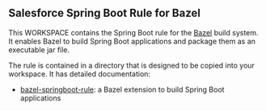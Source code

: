## Salesforce Spring Boot Rule for Bazel

This WORKSPACE contains the Spring Boot rule for the [Bazel](https://bazel.build/) build system.
It enables Bazel to build Spring Boot applications and package them as an executable jar file.

The rule is contained in a directory that is designed to be copied into your workspace.
It has detailed documentation:
- [bazel-springboot-rule](tools/springboot): a Bazel extension to build Spring Boot applications
